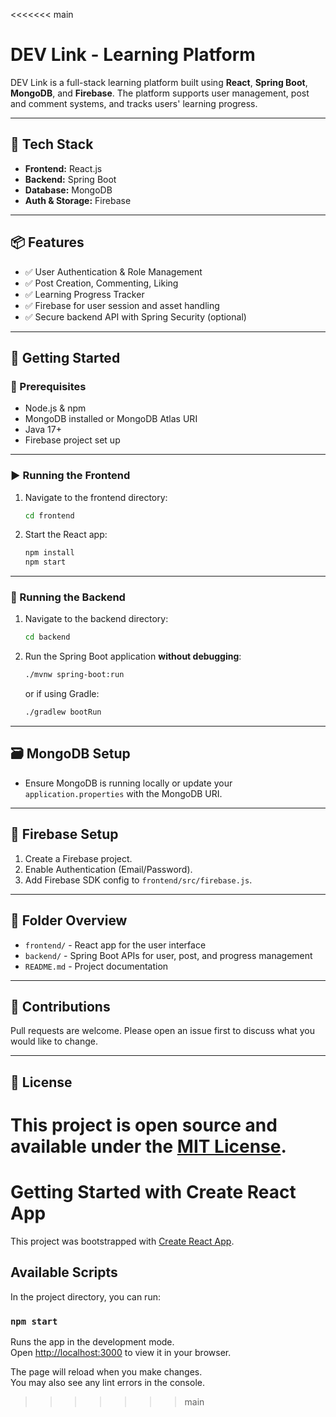 <<<<<<< main
# DEV Link - Learning Platform

DEV Link is a full-stack learning platform built using **React**, **Spring Boot**, **MongoDB**, and **Firebase**. The platform supports user management, post and comment systems, and tracks users' learning progress.

---

## 🧰 Tech Stack

- **Frontend:** React.js
- **Backend:** Spring Boot
- **Database:** MongoDB
- **Auth & Storage:** Firebase

---

## 📦 Features

- ✅ User Authentication & Role Management
- ✅ Post Creation, Commenting, Liking
- ✅ Learning Progress Tracker
- ✅ Firebase for user session and asset handling
- ✅ Secure backend API with Spring Security (optional)

---

## 🚀 Getting Started

### 🔧 Prerequisites

- Node.js & npm
- MongoDB installed or MongoDB Atlas URI
- Java 17+
- Firebase project set up

---

### ▶️ Running the Frontend

1. Navigate to the frontend directory:
    ```bash
    cd frontend
    ```

2. Start the React app:
    ```bash
    npm install
    npm start
    ```

---

### 🔁 Running the Backend

1. Navigate to the backend directory:
    ```bash
    cd backend
    ```

2. Run the Spring Boot application **without debugging**:
    ```bash
    ./mvnw spring-boot:run
    ```
    or if using Gradle:
    ```bash
    ./gradlew bootRun
    ```

---

## 🗃️ MongoDB Setup

- Ensure MongoDB is running locally or update your `application.properties` with the MongoDB URI.

---

## 🔐 Firebase Setup

1. Create a Firebase project.
2. Enable Authentication (Email/Password).
3. Add Firebase SDK config to `frontend/src/firebase.js`.

---

## 📁 Folder Overview

- `frontend/` - React app for the user interface
- `backend/` - Spring Boot APIs for user, post, and progress management
- `README.md` - Project documentation

---

## 🙌 Contributions

Pull requests are welcome. Please open an issue first to discuss what you would like to change.

---

## 📄 License

This project is open source and available under the [MIT License](LICENSE).
=======
# Getting Started with Create React App

This project was bootstrapped with [Create React App](https://github.com/facebook/create-react-app).

## Available Scripts

In the project directory, you can run:

### `npm start`

Runs the app in the development mode.\
Open [http://localhost:3000](http://localhost:3000) to view it in your browser.

The page will reload when you make changes.\
You may also see any lint errors in the console.


>>>>>>> main
